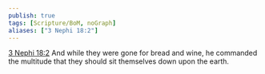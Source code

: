 ```yaml
---
publish: true
tags: [Scripture/BoM, noGraph]
aliases: ["3 Nephi 18:2"]
---
```

[3 Nephi 18:2](https://churchofjesuschrist.org/study/scriptures/bofm/3-ne/18?lang=eng&id=p2#p2) And while they were gone for bread and wine, he commanded the multitude that they should sit themselves down upon the earth.
